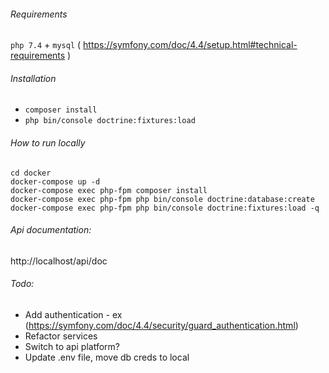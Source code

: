 ###### Requirements
`php 7.4` + `mysql` ( https://symfony.com/doc/4.4/setup.html#technical-requirements )
###### Installation
- `composer install`
- `php bin/console doctrine:fixtures:load`

###### How to run locally
```
cd docker
docker-compose up -d
docker-compose exec php-fpm composer install
docker-compose exec php-fpm php bin/console doctrine:database:create
docker-compose exec php-fpm php bin/console doctrine:fixtures:load -q
```

###### Api documentation:
http://localhost/api/doc

###### Todo:
- Add authentication - ex (https://symfony.com/doc/4.4/security/guard_authentication.html)
- Refactor services
- Switch to api platform?
- Update .env file, move db creds to local